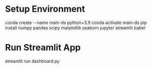 # Setup Environment
conda create --name main-ds python=3.9
conda activate main-ds
pip install numpy pandas scipy matplotlib seaborn jupyter streamlit babel

# Run Streamlit App
streamlit run dashboard.py